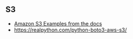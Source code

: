 ## S3
* [Amazon S3 Examples from the docs](https://boto3.amazonaws.com/v1/documentation/api/latest/guide/s3-examples.html)
* https://realpython.com/python-boto3-aws-s3/